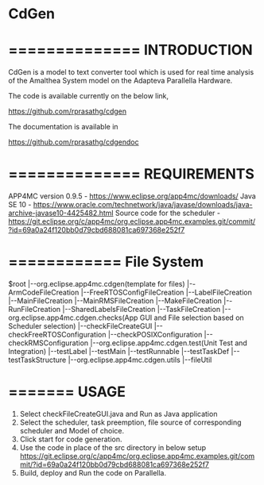 # CdGen
==============
 INTRODUCTION
==============

CdGen is a model to text converter tool which is used for real time analysis of the Amalthea System model on the Adapteva Parallella Hardware.

The code is available currently on the below link,

https://github.com/rprasathg/cdgen

The documentation is available in 

https://github.com/rprasathg/cdgendoc

==============
 REQUIREMENTS
==============

APP4MC version 0.9.5  - https://www.eclipse.org/app4mc/downloads/
Java SE 10 - https://www.oracle.com/technetwork/java/javase/downloads/java-archive-javase10-4425482.html
Source code for the scheduler  - https://git.eclipse.org/c/app4mc/org.eclipse.app4mc.examples.git/commit/?id=69a0a24f120bb0d79cbd688081ca697368e252f7


============
 File System
============
$root
|--org.eclipse.app4mc.cdgen(template for files)
	|--ArmCodeFileCreation
	|--FreeRTOSConfigFileCreation
	|--LabelFileCreation
	|--MainFileCreation
	|--MainRMSFileCreation
	|--MakeFileCreation
	|--RunFileCreation
	|--SharedLabelsFileCreation
	|--TaskFileCreation
|--org.eclipse.app4mc.cdgen.checks(App GUI and File selection based on Scheduler selection)
	|--checkFileCreateGUI
	|--checkFreeRTOSConfiguration
	|--checkPOSIXConfiguration
	|--checkRMSConfiguration
|--org.eclipse.app4mc.cdgen.test(Unit Test and Integration)
	|--testLabel
	|--testMain
	|--testRunnable
	|--testTaskDef
	|--testTaskStructure
|--org.eclipse.app4mc.cdgen.utils
	|--fileUtil

=======
 USAGE
=======

1. Select checkFileCreateGUI.java and Run as Java application
2. Select the scheduler, task preemption, file source of corresponding scheduler and Model of choice.
3. Click start for code generation.
4. Use the code in place of the src directory in below setup https://git.eclipse.org/c/app4mc/org.eclipse.app4mc.examples.git/commit/?id=69a0a24f120bb0d79cbd688081ca697368e252f7
5. Build, deploy and Run the code on Parallella.


